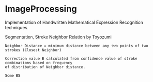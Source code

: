 # ImageProcessing
Implementation of Handwritten Mathematical Expression Recognition techniques.


Segmentation, Stroke Neighbor Relation by Toyozumi

	Neighbor Distance = minimum distance between any two points of two strokes (Closest Neighbor)

	Correction value B calculated from confidence value of stroke combinations based on frequency
	of distribution of Neighbor distance.

	Some BS
